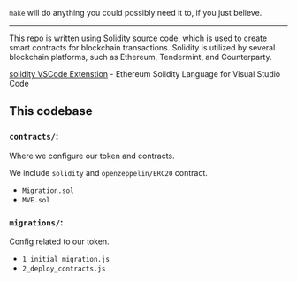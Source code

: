 `make` will do anything you could possibly need it to, if you just believe.

---

This repo is written using Solidity source code, which is used to create smart contracts for blockchain transactions. Solidity is utilized by several blockchain platforms, such as Ethereum, Tendermint, and Counterparty.

[solidity VSCode Extenstion](https://marketplace.visualstudio.com/items?itemName=JuanBlanco.solidity) - Ethereum Solidity Language for Visual Studio Code

## This codebase

### `contracts/`:

Where we configure our token and contracts.

We include `solidity` and `openzeppelin/ERC20` contract. 

- `Migration.sol`
- `MVE.sol`


### `migrations/`:

Config related to our token.

- `1_initial_migration.js`
- `2_deploy_contracts.js`
